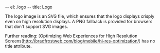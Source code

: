 -- el: .logo
-- title: Logo

The logo image is an SVG file, which ensures that the logo displays crisply even on high resolution displays. A PNG fallback is provided for browsers that don't support SVG images.

Further reading: [Optimizing Web Experiences for High Resolution Screens(http://bradfrostweb.com/blog/mobile/hi-res-optimization/) has no title attribute.
